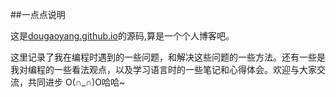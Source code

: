 ##一点点说明

这是[dougaoyang.github.io](http://dougaoyang.github.io)的源码,算是一个个人博客吧。

这里记录了我在编程时遇到的一些问题，和解决这些问题的一些方法。还有一些是我对编程的一些看法观点，以及学习语言时的一些笔记和心得体会。欢迎与大家交流，共同进步 O(∩_∩)O哈哈~
